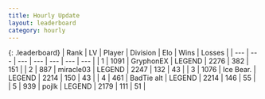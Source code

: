 ```yaml
---
title: Hourly Update
layout: leaderboard
category: hourly
---
```


{: .leaderboard}
| Rank | LV | Player | Division | Elo | Wins | Losses |
| --- | --- | --- | --- | --- | --- | --- |
| <span data-change="0">1</span> | 1091 | <span title="ID: 315148">GryphonEX</span> | LEGEND | <span data-change="0">2276</span> | <span data-change="0">382</span> | <span data-change="0">151</span> |
| <span data-change="0">2</span> | 887 | <span title="ID: 416373">miracle03</span> | LEGEND | <span data-change="0">2247</span> | <span data-change="0">132</span> | <span data-change="0">43</span> |
| <span data-change="0">3</span> | 1076 | <span title="ID: 417840">Ice Bear.</span> | LEGEND | <span data-change="0">2214</span> | <span data-change="0">150</span> | <span data-change="0">43</span> |
| <span data-change="0">4</span> | 461 | <span title="ID: 382502">BadTie alt</span> | LEGEND | <span data-change="0">2214</span> | <span data-change="0">146</span> | <span data-change="0">55</span> |
| <span data-change="0">5</span> | 939 | <span title="ID: 4783">pojlk</span> | LEGEND | <span data-change="0">2179</span> | <span data-change="0">111</span> | <span data-change="0">51</span> |